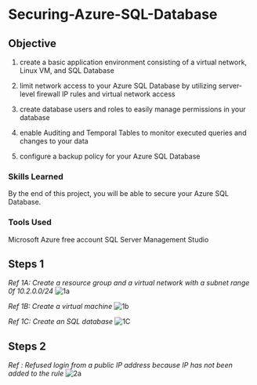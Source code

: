 # Securing-Azure-SQL-Database

## Objective
1. create a basic application environment consisting of a virtual network, Linux VM, and SQL Database

2. limit network access to your Azure SQL Database by utilizing server-level firewall IP rules and virtual network access

3. create database users and roles to easily manage permissions in your database

4. enable Auditing and Temporal Tables to monitor executed queries and changes to your data

5. configure a backup policy for your Azure SQL Database

### Skills Learned
By the end of this project, you will be able to secure your Azure SQL Database.

### Tools Used
Microsoft Azure free account
SQL Server Management Studio

## Steps 1
*Ref 1A: Create a resource group and a virtual network with a subnet range 0f 10.2.0.0/24*
![1a](https://github.com/techcoll/Securing-Azure-SQL-Database/assets/107801057/c2df35bc-7a03-429f-ad7e-90fdb141c0bc)

*Ref 1B: Create a virtual machine*
![1b](https://github.com/techcoll/Securing-Azure-SQL-Database/assets/107801057/a75ac448-1089-436f-a25d-29d107215a34)

*Ref 1C: Create an SQL database*
![1C](https://github.com/techcoll/Securing-Azure-SQL-Database/assets/107801057/7d8a7f14-89fd-412c-bf59-e6adc56f804a)

## Steps 2
*Ref : Refused login from a public IP address because IP  has not been added to the rule*
![2a](https://github.com/techcoll/Securing-Azure-SQL-Database/assets/107801057/4998f4d9-d32a-4cee-af7c-4f12c1f9b878)




